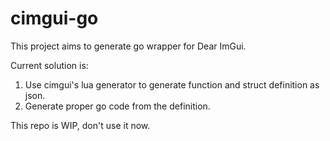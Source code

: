 # cimgui-go

This project aims to generate go wrapper for Dear ImGui.

Current solution is:
1. Use cimgui's lua generator to generate function and struct definition as json.
2. Generate proper go code from the definition.

This repo is WIP, don't use it now.
